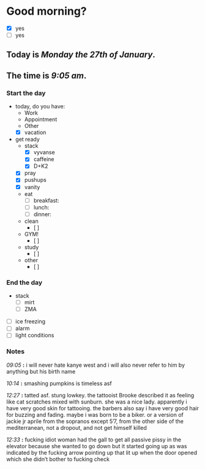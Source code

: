 # Good morning? 
* [x] yes
* [ ] yes

## Today is ***Monday the 27th of January***.
## The time is ***9:05 am***.
### Start the day
* today, do you have:
	* Work
	* Appointment
	* Other 
	* [x] vacation

* get ready
	* stack
		* [x] vyvanse
		* [x] caffeine
		* [x] D+K2
	* [x] pray
	* [x] pushups
	* [x] vanity
	* eat
		* [ ] breakfast:
		* [ ] lunch:
		* [ ] dinner:
	* clean
		* [ ] 
	* GYM!
		* [ ] 
	* study
		* [ ] 
	* other
		* [ ] 
### End the day
* stack
	* [ ] mirt
	* [ ] ZMA
* [ ] ice freezing
* [ ] alarm
* [ ] light conditions

### Notes



*09:05* **:**   i will never hate kanye west and i will also never refer to him by anything but his birth name

*10:14* **:** smashing pumpkins is timeless asf

*12:27* **:** tatted asf. stung lowkey. the tattooist Brooke described it as feeling like cat scratches mixed with sunburn. she was a nice lady. apparently i have very good skin for tattooing. the barbers also say i have very good hair for buzzing and fading. maybe i was born to be a biker. or a version of jackie jr aprile from the sopranos except 5’7, from the other side of the mediterranean, not a dropout, and not get himself killed


*12:33* **:**   fucking idiot woman had the gall to get all passive pissy in the elevator because she wanted to go down but it started going up as was indicated by the fucking arrow pointing up that lit up when the door opened which she didn’t bother to fucking check 